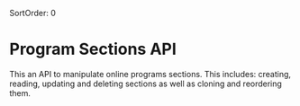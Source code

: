 SortOrder: 0
# Program Sections API

This an API to manipulate online programs sections.
This includes: creating, reading, updating and deleting sections as well as cloning and reordering them.
